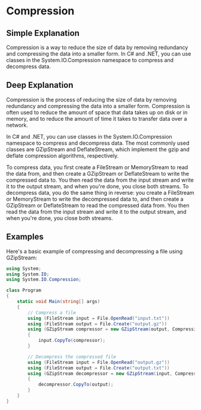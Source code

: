 # Compression

## Simple Explanation

Compression is a way to reduce the size of data by removing redundancy and compressing the data into a smaller form. In C# and .NET, you can use classes in the System.IO.Compression namespace to compress and decompress data.

## Deep Explanation

Compression is the process of reducing the size of data by removing redundancy and compressing the data into a smaller form. Compression is often used to reduce the amount of space that data takes up on disk or in memory, and to reduce the amount of time it takes to transfer data over a network.

In C# and .NET, you can use classes in the System.IO.Compression namespace to compress and decompress data. The most commonly used classes are GZipStream and DeflateStream, which implement the gzip and deflate compression algorithms, respectively.

To compress data, you first create a FileStream or MemoryStream to read the data from, and then create a GZipStream or DeflateStream to write the compressed data to. You then read the data from the input stream and write it to the output stream, and when you're done, you close both streams. To decompress data, you do the same thing in reverse: you create a FileStream or MemoryStream to write the decompressed data to, and then create a GZipStream or DeflateStream to read the compressed data from. You then read the data from the input stream and write it to the output stream, and when you're done, you close both streams.

## Examples

Here's a basic example of compressing and decompressing a file using GZipStream:

```C#
using System;
using System.IO;
using System.IO.Compression;

class Program
{
    static void Main(string[] args)
    {
        // Compress a file
        using (FileStream input = File.OpenRead("input.txt"))
        using (FileStream output = File.Create("output.gz"))
        using (GZipStream compressor = new GZipStream(output, CompressionMode.Compress))
        {
            input.CopyTo(compressor);
        }

        // Decompress the compressed file
        using (FileStream input = File.OpenRead("output.gz"))
        using (FileStream output = File.Create("output.txt"))
        using (GZipStream decompressor = new GZipStream(input, CompressionMode.Decompress))
        {
            decompressor.CopyTo(output);
        }
    }
}
```